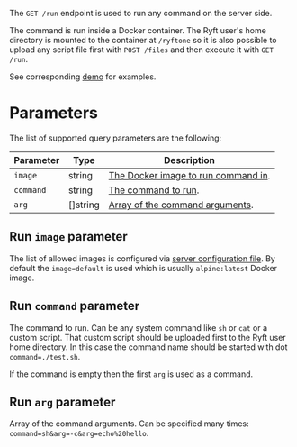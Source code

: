 The `GET /run` endpoint is used to run any command on the server side.

The command is run inside a Docker container. The Ryft user's home directory
is mounted to the container at `/ryftone` so it is also possible to upload any
script file first with `POST /files` and then execute it with `GET /run`.

See corresponding [demo](../demo/2017-05-25-run-command.md) for examples.


# Parameters

The list of supported query parameters are the following:

| Parameter | Type    | Description |
| --------- | ------- | ----------- |
| `image`   | string  | [The Docker image to run command in](#run-image-parameter). |
| `command` | string  | [The command to run](#run-command-parameter). |
| `arg`     | []string | [Array of the command arguments](#run-arg-parameter). |


## Run `image` parameter

The list of allowed images is configured via [server configuration file](../run.md#docker-configuration).
By default the `image=default` is used which is usually `alpine:latest` Docker image.


## Run `command` parameter

The command to run. Can be any system command like `sh` or `cat` or a custom script.
That custom script should be uploaded first to the Ryft user home directory. In
this case the command name should be started with dot `command=./test.sh`.

If the command is empty then the first `arg` is used as a command.

## Run `arg` parameter

Array of the command arguments. Can be specified many times:
`command=sh&arg=-c&arg=echo%20hello`.
